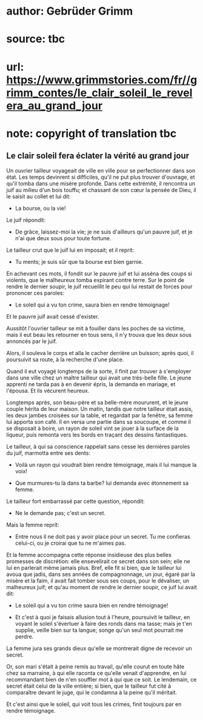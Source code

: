# author: Gebrüder Grimm
# source: tbc
# url: https://www.grimmstories.com/fr//grimm_contes/le_clair_soleil_le_revelera_au_grand_jour
# note: copyright of translation tbc

## Le clair soleil fera éclater la vérité au grand jour 

Un ouvrier tailleur voyageait de ville en ville pour se perfectionner
dans son état. Les temps devinrent si difficiles, qu'il ne put plus
trouver d'ouvrage, et qu'il tomba dans une misère profonde. Dans cette
extrémité, il rencontra un juif au milieu d'un bois touffu; et chassant
de son cœur la pensée de Dieu, il le saisit au collet et lui dit:

- La bourse, ou la vie!

Le juif répondit:

- De grâce, laissez-moi la vie; je ne suis d'ailleurs qu'un pauvre
juif, et je n'ai que deux sous pour toute fortune.

Le tailleur crut que le juif lui en imposait; et il reprit:

- Tu ments; je suis sûr que ta bourse est bien garnie.

En achevant ces mots, il fondit sur le pauvre juif et lui asséna des
coups si violents, que le malheureux tomba expirant contre terre. Sur le
point de rendre le dernier soupir, le juif recueillit le peu qui lui
restait de forces pour prononcer ces paroles:

- Le soleil qui a vu ton crime, saura bien en rendre témoignage!

Et le pauvre juif avait cessé d'exister.

Aussitôt l'ouvrier tailleur se mit à fouiller dans les poches de sa
victime, mais il eut beau les retourner en tous sens, il n'y trouva que
les deux sous annoncés par le juif.

Alors, il souleva le corps et alla le cacher derrière un buisson; après
quoi, il poursuivit sa route, à la recherche d'une place.

Quand il eut voyagé longtemps de la sorte, il finit par trouver à
s'employer dans une ville chez un maître tailleur qui avait une
très-belle fille. Le jeune apprenti ne tarda pas à en devenir épris, la
demanda en mariage, et l'épousa. Et ils vécurent heureux.

Longtemps après, son beau-père et sa belle-mère moururent, et le jeune
couple hérita de leur maison. Un matin, tandis que notre tailleur était
assis, les deux jambes croisées sur la table, et regardait par la
fenêtre, sa femme lui apporta son café. Il en versa une partie dans sa
soucoupe, et comme il se disposait à boire, un rayon de soleil vint se
jouer à la surface de la liqueur, puis remonta vers les bords en traçant
des dessins fantastiques.

Le tailleur, à qui sa conscience rappelait sans cesse les dernières
paroles du juif, marmotta entre ses dents:

- Voilà un rayon qui voudrait bien rendre témoignage, mais il lui
manque la voix!

- Que murmures-tu là dans ta barbe? lui demanda avec étonnement sa
femme.

Le tailleur fort embarrassé par cette question, répondit:

- Ne le demande pas; c'est un secret.

Mais la femme reprit:

- Entre nous il ne doit pas y avoir place pour un secret. Tu me
confieras celui-ci, ou je croirai que tu ne m'aimes pas.

Et la femme accompagna cette réponse insidieuse des plus belles
promesses de discrétion: elle ensevelirait ce secret dans son sein; elle
ne lui en parlerait même jamais plus. Bref, elle fit si bien, que le
tailleur lui avoua que jadis, dans ses années de compagnonnage, un jour,
égaré par la misère et la faim, il avait fait tomber sous ses coups,
pour le dévaliser, un malheureux juif; et qu'au moment de rendre le
dernier soupir, ce juif lui avait dit:

- Le soleil qui a vu ton crime saura bien en rendre témoignage!

- Et c'est à quoi je faisais allusion tout à l'heure, poursuivit le
tailleur, en voyant le soleil s'évertuer à faire des ronds dans ma
tasse; mais je t'en supplie, veille bien sur ta langue; songe qu'un
seul mot pourrait me perdre.

La femme jura ses grands dieux qu'elle se montrerait digne de recevoir
un secret.

Or, son mari s'était à peine remis au travail, qu'elle courut en toute
hâte chez sa marraine, à qui elle raconta ce qu'elle venait
d'apprendre, en lui recommandant bien de n'en souffler mot à qui que
ce soit. Le lendemain, ce secret était celui de la ville entière; si
bien, que le tailleur fut cité à comparaître devant le juge, qui le
condamna à la peine qu'il méritait.

Et c'est ainsi que le soleil, qui voit tous les crimes, finit toujours
par en rendre témoignage.
